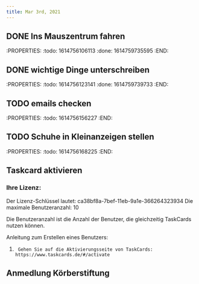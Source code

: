 ```yaml
---
title: Mar 3rd, 2021
---
```


## DONE Ins Mauszentrum fahren
:PROPERTIES:
:todo: 1614756106113
:done: 1614759735595
:END:
## DONE  wichtige Dinge unterschreiben
:PROPERTIES:
:todo: 1614756123141
:done: 1614759739733
:END:
## TODO emails checken
:PROPERTIES:
:todo: 1614756156227
:END:
## TODO Schuhe in Kleinanzeigen stellen
:PROPERTIES:
:todo: 1614756168225
:END:
## Taskcard aktivieren
### Ihre Lizenz:

Der Lizenz-Schlüssel lautet: ca38bf8a-7bef-11eb-9a1e-366264323934
Die maximale Benutzeranzahl: 10

Die Benutzeranzahl ist die Anzahl der Benutzer, die gleichzeitig TaskCards nutzen können.


Anleitung zum Erstellen eines Benutzers:

1.      Gehen Sie auf die Aktivierungsseite von TaskCards: https://www.taskcards.de/#/activate
## Anmedlung Körberstiftung
